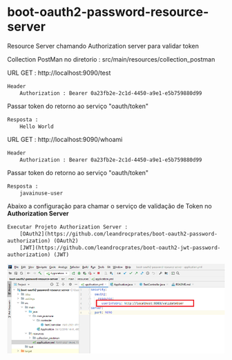 # boot-oauth2-password-resource-server
Resource Server chamando Authorization server para validar token 

Collection PostMan no diretorio : src/main/resources/collection_postman



URL GET : http://localhost:9090/test
```
Header 
    Authorization : Bearer 0a23fb2e-2c1d-4450-a9e1-e5b759880d99
``` 

Passar token do retorno ao serviço "oauth/token"

```
Resposta :
    Hello World
```


URL GET : http://localhost:9090/whoami

```
Header 
    Authorization : Bearer 0a23fb2e-2c1d-4450-a9e1-e5b759880d99
``` 

Passar token do retorno ao serviço "oauth/token"


```
Resposta :
    javainuse-user
```


Abaixo a configuração para chamar o serviço de validação de Token no <b>Authorization Server</b> 

```
Executar Projeto Authorization Server : 
    [OAuth2](https://github.com/leandrocprates/boot-oauth2-password-authorization) (OAuth2)
    [JWT](https://github.com/leandrocprates/boot-oauth2-jwt-password-authorization) (JWT)
```

![Imagem Configuracao](https://github.com/leandrocprates/boot-oauth2-password-resource-server/blob/master/src/main/resources/image/configuracaoAuthorizationServer.png?raw=true)


